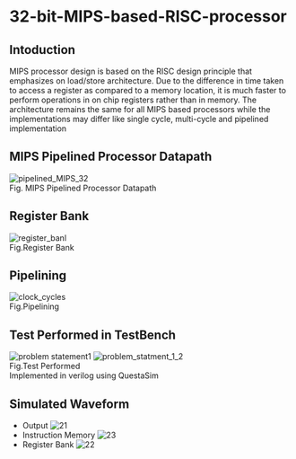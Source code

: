 # 32-bit-MIPS-based-RISC-processor
## Intoduction
MIPS processor design is based on the RISC design
principle that emphasizes on load/store architecture. Due to
the difference in time taken to access a register as compared to
a memory location, it is much faster to perform operations in
on chip registers rather than in memory. The architecture
remains the same for all MIPS based processors while the
implementations may differ like single cycle, multi-cycle and
pipelined implementation 
## MIPS Pipelined Processor Datapath 
![pipelined_MIPS_32](https://user-images.githubusercontent.com/65547096/233430145-62c66172-77d5-478b-8641-42f1370f116c.PNG) <br>
Fig. MIPS Pipelined Processor Datapath 
## Register Bank
![register_banl](https://user-images.githubusercontent.com/65547096/233432863-546fe132-2427-4ae4-8087-990bd870fd9f.PNG)<br>
Fig.Register Bank
## Pipelining
![clock_cycles](https://user-images.githubusercontent.com/65547096/233433038-67ce03be-2985-4a32-8fd3-b6e8195e995a.PNG)<br>
Fig.Pipelining
## Test Performed in TestBench
![problem statement1](https://user-images.githubusercontent.com/65547096/233547731-9c9b6856-cf1b-49d6-948c-51ab4547c5b7.PNG)
![problem_statment_1_2](https://user-images.githubusercontent.com/65547096/233433610-02aea793-153e-4b5b-8354-111fb701b0be.PNG)
<br>
Fig.Test Performed
<br>
Implemented in verilog using QuestaSim
<br>
## Simulated Waveform
* Output
![21](https://user-images.githubusercontent.com/65547096/233547207-d5d13701-c2d4-47e5-95a0-7f70cc844a93.PNG)
* Instruction Memory
![23](https://user-images.githubusercontent.com/65547096/233547267-4eeb52f8-ee85-4ab6-b4b6-5ed881d2a775.PNG)
* Register Bank
![22](https://user-images.githubusercontent.com/65547096/233547256-54c1a2be-0170-4303-afb1-41eb182f0db7.PNG)


